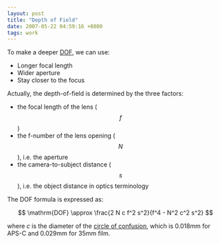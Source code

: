 ```yaml
---
layout: post
title: "Depth of Field"
date: 2007-05-22 04:59:16 +0800
tags: work
---
```


To make a deeper [DOF](http://en.wikipedia.org/wiki/Depth_of_field), we can use:

- Longer focal length
- Wider aperture
- Stay closer to the focus

Actually, the depth-of-field is determined by the three factors:

- the focal length of the lens ($$f$$)
- the f-number of the lens opening ($$N$$), i.e. the aperture
- the camera-to-subject distance ($$s$$), i.e. the object distance in optics terminology

The DOF formula is expressed as:

$$
\mathrm{DOF} \approx \frac{2 N c f^2 s^2}{f^4 - N^2 c^2 s^2}
$$

where $c$ is the diameter of the [circle of confusion](http://en.wikipedia.org/wiki/Circle_of_confusion), which is 0.018mm for APS-C and 0.029mm for 35mm film.
